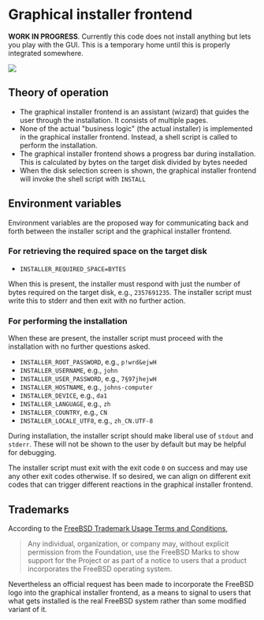 # Graphical installer frontend

__WORK IN PROGRESS__. Currently this code does not install anything but lets you play with the GUI. This is a temporary home until this is properly integrated somewhere.

![](https://user-images.githubusercontent.com/2480569/93003383-836da580-f53e-11ea-976c-76c1a29a27e0.png)

## Theory of operation

* The graphical installer frontend is an assistant (wizard) that guides the user through the installation. It consists of multiple pages.
* None of the actual "business logic" (the actual installer) is implemented in the graphical installer frontend. Instead, a shell script is called to perform the installation.
* The graphical installer frontend shows a progress bar during installation. This is calculated by bytes on the target disk divided by bytes needed
* When the disk selection screen is shown, the graphical installer frontend will invoke the shell script with `INSTALL`

## Environment variables

Environment variables are the proposed way for communicating back and forth between the installer script and the graphical installer frontend.

### For retrieving the required space on the target disk

* `INSTALLER_REQUIRED_SPACE=BYTES`

When this is present, the installer must respond with just the number of bytes required on the target disk, e.g., `2357691235`. The installer script must write this to stderr and then exit with no further action.

### For performing the installation

When these are present, the installer script must proceed with the installation with no further questions asked.

* `INSTALLER_ROOT_PASSWORD`, e.g., `p!wrd&ejwH`
* `INSTALLER_USERNAME`, e.g., `john`
* `INSTALLER_USER_PASSWORD`, e.g., `7§97jhejwH`
* `INSTALLER_HOSTNAME`, e.g., `johns-computer`
* `INSTALLER_DEVICE`, e.g., `da1`
* `INSTALLER_LANGUAGE`, e.g., `zh`
* `INSTALLER_COUNTRY`, e.g., `CN`
* `INSTALLER_LOCALE_UTF8`, e.g., `zh_CN.UTF-8`

During installation, the installer script should make liberal use of `stdout` and `stderr`. These will not be shown to the user by default but may be helpful for debugging.

The installer script must exit with the exit code `0` on success and may use any other exit codes otherwise. If so desired, we can align on different exit codes that can trigger different reactions in the graphical installer frontend.

## Trademarks

According to the [FreeBSD Trademark Usage Terms and Conditions](https://freebsdfoundation.org/legal/trademark-usage-terms-and-conditions/),

> Any individual, organization, or company may, without explicit permission from the Foundation, use the FreeBSD Marks to show support for the Project or as part of a notice to users that a product incorporates the FreeBSD operating system.

Nevertheless an official request has been made to incorporate the FreeBSD logo into the graphical installer frontend, as a means to signal to users that what gets installed is the real FreeBSD system rather than some modified variant of it.
